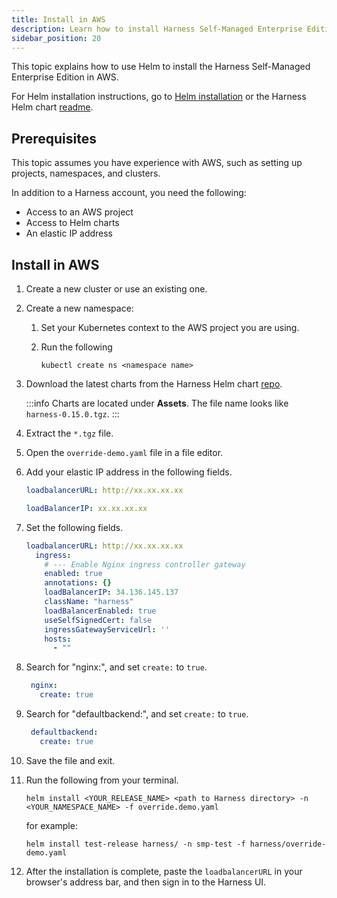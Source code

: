 ```yaml
---
title: Install in AWS
description: Learn how to install Harness Self-Managed Enterprise Edition in AWS.
sidebar_position: 20
---
```


<DocsTag  backgroundColor= "#4279fd" text="Harness Paid Plan Feature"  textColor="#ffffff"/>

This topic explains how to use Helm to install the Harness Self-Managed Enterprise Edition in AWS.

For Helm installation instructions, go to [Helm installation](/docs/category/helm-installation/) or the Harness Helm chart [readme](https://github.com/harness/helm-charts/tree/main?tab=readme-ov-file#harness-helm-charts).

## Prerequisites

This topic assumes you have experience with AWS, such as setting up projects, namespaces, and clusters.

In addition to a Harness account, you need the following:

- Access to an AWS project
- Access to Helm charts
- An elastic IP address

## Install in AWS

1. Create a new cluster or use an existing one.

2. Create a new namespace:

   1. Set your Kubernetes context to the AWS project you are using.

   2. Run the following

      ```
      kubectl create ns <namespace name>
      ```

3. Download the latest charts from the Harness Helm chart [repo](https://github.com/harness/helm-charts/releases).

    :::info
    Charts are located under **Assets**. The file name looks like `harness-0.15.0.tgz`.
    :::

4. Extract the `*.tgz` file.

5. Open the `override-demo.yaml` file in a file editor.

6. Add your elastic IP address in the following fields.

   ```yaml
   loadbalancerURL: http://xx.xx.xx.xx
   ```

   ```yaml
   loadBalancerIP: xx.xx.xx.xx
   ```

7. Set the following fields.

   ```yaml
   loadbalancerURL: http://xx.xx.xx.xx
     ingress:
       # --- Enable Nginx ingress controller gateway
       enabled: true
       annotations: {}
       loadBalancerIP: 34.136.145.137
       className: "harness"
       loadBalancerEnabled: true
       useSelfSignedCert: false
       ingressGatewayServiceUrl: ''
       hosts:
         - ""
   ```

8. Search for "nginx:", and set `create:` to `true`.

   ```yaml
    nginx:
      create: true
   ```

9. Search for "defaultbackend:", and set `create:` to `true`.

   ```yaml
    defaultbackend:
      create: true
   ```


10. Save the file and exit.

11. Run the following from your terminal.

    ```
    helm install <YOUR_RELEASE_NAME> <path to Harness directory> -n <YOUR_NAMESPACE_NAME> -f override.demo.yaml
    ```

    for example:

    ```
    helm install test-release harness/ -n smp-test -f harness/override-demo.yaml
    ```

12. After the installation is complete, paste the `loadbalancerURL` in your browser's address bar, and then sign in to the Harness UI.


